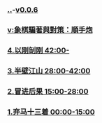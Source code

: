### [..](..)-[v0.0.6](https://github.com/littleflute/cchess/edit/master/ref/pu/PianZhaoYuDuiCe/3/readme.md)
### [v:象棋騙著與對策：順手炮](https://www.youtube.com/watch?v=vBe2eypzh3Y)
### [4.以刚㓡刚 42:00-](4)
### [3.半壁江山 28:00-42:00](3)
### [2.冒进后果 15:00-28:00](2)
### [1.弃马十三着 00:00-15:00](1)
